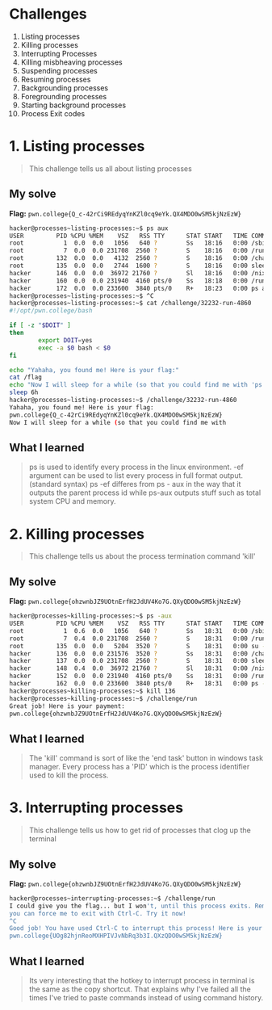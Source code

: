 # Challenges
1. Listing processes
2. Killing processes
3. Interrupting Processes
4. Killing misbheaving processes
5. Suspending processes
6. Resuming processes
7. Backgrounding processes
8. Foregrounding processes
9. Starting background processes
10. Process Exit codes
   
# 1. Listing processes
> This challenge tells us all about listing processes 

## My solve
**Flag:** `pwn.college{Q_c-42rCi9REdyqYnKZl0cq9eYk.QX4MDO0wSM5kjNzEzW} `
```bash
hacker@processes~listing-processes:~$ ps aux
USER         PID %CPU %MEM    VSZ   RSS TTY      STAT START   TIME COMMAND
root           1  0.0  0.0   1056   640 ?        Ss   18:16   0:00 /sbin/docker-init -- /nix/var/nix/profiles/dojo-workspace/bin/dojo-init /run/d
root           7  0.0  0.0 231708  2560 ?        S    18:16   0:00 /run/dojo/bin/sleep 6h
root         132  0.0  0.0   4132  2560 ?        S    18:16   0:00 /challenge/32232-run-4860
root         135  0.0  0.0   2744  1600 ?        S    18:16   0:00 sleep 6h
hacker       146  0.0  0.0  36972 21760 ?        Sl   18:16   0:00 /nix/store/g0q8n7xfjp7znj41hcgrq893a9m0i474-ttyd-1.7.7/bin/ttyd --port 7681 --
hacker       160  0.0  0.0 231940  4160 pts/0    Ss   18:18   0:00 /run/dojo/bin/bash --login
hacker       172  0.0  0.0 233600  3840 pts/0    R+   18:23   0:00 ps aux
hacker@processes~listing-processes:~$ ^C
hacker@processes~listing-processes:~$ cat /challenge/32232-run-4860
#!/opt/pwn.college/bash

if [ -z "$DOIT" ]
then
        export DOIT=yes
        exec -a $0 bash < $0
fi

echo "Yahaha, you found me! Here is your flag:"
cat /flag
echo "Now I will sleep for a while (so that you could find me with 'ps')."
sleep 6h
hacker@processes~listing-processes:~$ /challenge/32232-run-4860
Yahaha, you found me! Here is your flag:
pwn.college{Q_c-42rCi9REdyqYnKZl0cq9eYk.QX4MDO0wSM5kjNzEzW}
Now I will sleep for a while (so that you could find me with
```

## What I learned 
> ps is used to identify every process in the linux environment.
> -ef argument can be used to list every process in full format output. (standard syntax)
> ps -ef differes from ps - aux in the way that it outputs the parent process id while ps-aux outputs stuff such as total system CPU and memory.

# 2. Killing processes
> This challenge tells us about the process termination command  'kill'

## My solve
**Flag:** `pwn.college{ohzwnbJZ9UOtnErfH2JdUV4Ko7G.QXyQDO0wSM5kjNzEzW}`
```bash
hacker@processes~killing-processes:~$ ps -aux
USER         PID %CPU %MEM    VSZ   RSS TTY      STAT START   TIME COMMAND
root           1  0.6  0.0   1056   640 ?        Ss   18:31   0:00 /sbin/docker-init -- /nix/var/nix/profiles/dojo-workspace/bin/dojo-init /run/d
root           7  0.4  0.0 231708  2560 ?        S    18:31   0:00 /run/dojo/bin/sleep 6h
root         135  0.0  0.0   5204  3520 ?        S    18:31   0:00 su -c /challenge/.launcher hacker
hacker       136  0.0  0.0 231576  3520 ?        Ss   18:31   0:00 /challenge/dont_run
hacker       137  0.0  0.0 231708  2560 ?        S    18:31   0:00 sleep 6h
hacker       148  0.4  0.0  36972 21760 ?        Sl   18:31   0:00 /nix/store/g0q8n7xfjp7znj41hcgrq893a9m0i474-ttyd-1.7.7/bin/ttyd --port 7681 --
hacker       152  0.0  0.0 231940  4160 pts/0    Ss   18:31   0:00 /run/dojo/bin/bash --login
hacker       162  0.0  0.0 233600  3840 pts/0    R+   18:31   0:00 ps -aux
hacker@processes~killing-processes:~$ kill 136
hacker@processes~killing-processes:~$ /challenge/run
Great job! Here is your payment:
pwn.college{ohzwnbJZ9UOtnErfH2JdUV4Ko7G.QXyQDO0wSM5kjNzEzW}
```

## What I learned 
> The 'kill' command is sort of like the 'end task' button in windows task manager. Every process has a 'PID' which is the process identifier used to kill the process.

# 3. Interrupting processes
> This challenge tells us how to get rid of processes that clog up the terminal

## My solve
**Flag:** `pwn.college{ohzwnbJZ9UOtnErfH2JdUV4Ko7G.QXyQDO0wSM5kjNzEzW}`
```bash
hacker@processes~interrupting-processes:~$ /challenge/run
I could give you the flag... but I won't, until this process exits. Remember, 
you can force me to exit with Ctrl-C. Try it now!
^C
Good job! You have used Ctrl-C to interrupt this process! Here is your flag:
pwn.college{UOg82hjnReoMXHPIVJvNbRq3b3I.QXzQDO0wSM5kjNzEzW}
```

## What I learned 
> Its very interesting that the hotkey to interrupt process in terminal is the same as the copy shortcut. That explains why I've failed all the times I've tried to paste commands instead of using command history.
